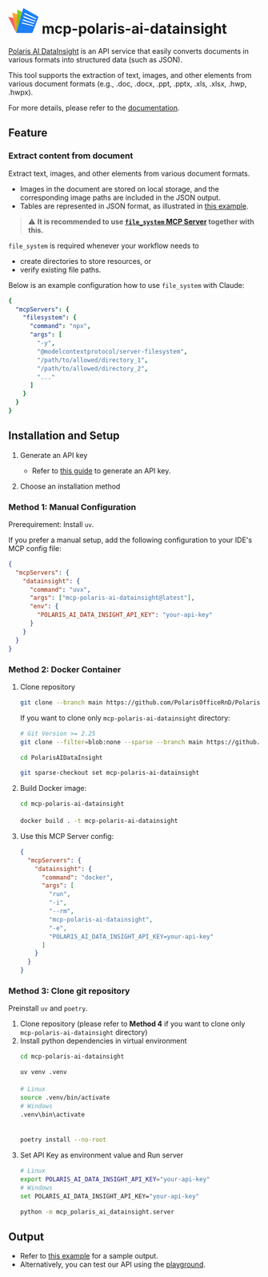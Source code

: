 # ![logo](https://raw.githubusercontent.com/PolarisOfficeRnD/PolarisAIDataInsight/main/assets/logo/polarisoffice-logo-small.svg) mcp-polaris-ai-datainsight

[Polaris AI DataInsight](https://datainsight.polarisoffice.com/) is an API service that easily converts documents in various formats into structured data (such as JSON).

This tool supports the extraction of text, images, and other elements from various document formats (e.g., .doc, .docx, .ppt, .pptx, .xls, .xlsx, .hwp, .hwpx).

For more details, please refer to the [documentation](https://datainsight.polarisoffice.com/documentation/overview).

## Feature

### Extract content from document
Extract text, images, and other elements from various document formats.
- Images in the document are stored on local storage, and the corresponding image paths are included in the JSON output.
- Tables are represented in JSON format, as illustrated in [this example](examples/example_tool_output.json).

>⚠️ **It is recommended to use [`file_system` MCP Server](https://github.com/modelcontextprotocol/servers/tree/main/src/filesystem) together with this.**

`file_system` is required whenever your workflow needs to  

- create directories to store resources, or  
- verify existing file paths.  

Below is an example configuration how to use `file_system` with Claude:
```yaml
{
  "mcpServers": {
    "filesystem": {
      "command": "npx",
      "args": [
        "-y",
        "@modelcontextprotocol/server-filesystem",
        "/path/to/allowed/directory_1",
        "/path/to/allowed/directory_2",
        "..."
      ]
    }
  }
}
```


## Installation and Setup

1. Generate an API key
    - Refer to [this guide](https://datainsight.polarisoffice.com/documentation/quickstart) to generate an API key.

2. Choose an installation method

### Method 1: Manual Configuration

Prerequirement: Install `uv`.

If you prefer a manual setup, add the following configuration to your IDE's MCP config file:

```json
{
  "mcpServers": {
    "datainsight": {
      "command": "uvx",
      "args": ["mcp-polaris-ai-datainsight@latest"],
      "env": {
        "POLARIS_AI_DATA_INSIGHT_API_KEY": "your-api-key"
      }
    }
  }
}
```

### Method 2: Docker Container

1. Clone repository
    ```sh
    git clone --branch main https://github.com/PolarisOfficeRnD/PolarisAIDataInsight.git
    ```
    If you want to clone only `mcp-polaris-ai-datainsight` directory:
    ```sh
    # Git Version >= 2.25
    git clone --filter=blob:none --sparse --branch main https://github.com/PolarisOfficeRnD/PolarisAIDataInsight.git
    ```
    ```sh
    cd PolarisAIDataInsight
    ```
    ```sh
    git sparse-checkout set mcp-polaris-ai-datainsight
    ```
2. Build Docker image:
    ```sh
    cd mcp-polaris-ai-datainsight

    docker build . -t mcp-polaris-ai-datainsight
    ```
3. Use this MCP Server config:
    ```json
    {
      "mcpServers": {
        "datainsight": {
          "command": "docker",
          "args": [
            "run",
            "-i",
            "--rm",
            "mcp-polaris-ai-datainsight",
            "-e",
            "POLARIS_AI_DATA_INSIGHT_API_KEY=your-api-key"
          ]
        }
      }
    }
    ```

### Method 3: Clone git repository 

Preinstall `uv` and `poetry`.

1. Clone repository (please refer to __Method 4__ if you want to clone only `mcp-polaris-ai-datainsight` directory)
2. Install python dependencies in virtual environment
    ```sh
    cd mcp-polaris-ai-datainsight
    ```
    ```sh
    uv venv .venv

    # Linux
    source .venv/bin/activate
    # Windows
    .venv\bin\activate

    
    poetry install --no-root
    ```
3. Set API Key as environment value and Run server
    ```sh
    # Linux
    export POLARIS_AI_DATA_INSIGHT_API_KEY="your-api-key"
    # Windows
    set POLARIS_AI_DATA_INSIGHT_API_KEY="your-api-key"
    ```
    ```sh
    python -m mcp_polaris_ai_datainsight.server
    ```

## Output

- Refer to [this example](examples/example_tool_output.json) for a sample output.
- Alternatively, you can test our API using the [playground](https://datainsight.polarisoffice.com/playground/doc-extract).

